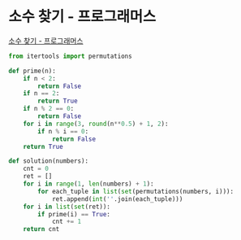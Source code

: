 # 소수 찾기 - 프로그래머스

[소수 찾기 - 프로그래머스](https://programmers.co.kr/learn/courses/30/lessons/42839)

```py
from itertools import permutations

def prime(n):
    if n < 2:
        return False
    if n == 2:
        return True
    if n % 2 == 0:
        return False
    for i in range(3, round(n**0.5) + 1, 2):
        if n % i == 0:
            return False
    return True

def solution(numbers):
    cnt = 0
    ret = []
    for i in range(1, len(numbers) + 1):
        for each_tuple in list(set(permutations(numbers, i))):
            ret.append(int(''.join(each_tuple)))
    for i in list(set(ret)):
        if prime(i) == True:
            cnt += 1
    return cnt
```
